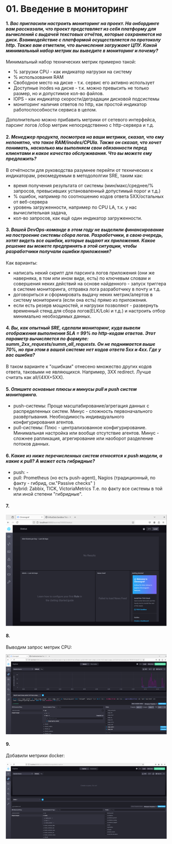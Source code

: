 # 01. Введение в мониторинг

#### 1. _Вас пригласили настроить мониторинг на проект. На онбординге вам рассказали, что проект представляет из себя платформу для вычислений с выдачей текстовых отчётов, которые сохраняются на диск. Взаимодействие с платформой осуществляется по протоколу http. Также вам отметили, что вычисления загружают ЦПУ. Какой минимальный набор метрик вы выведите в мониторинг и почему?_

Минимальный набор технических метрик примерно такой:
- % загрузки CPU - как индикатор нагрузки на систему
- % использования RAM
- Свободное место на диске - т.к. сервис его активно использует
- Доступные inodes на диске - т.к. можно превысить не только размер, но и допустимое кол-во файлов.
- IOPS - как индикатор скорости/деградации дисковой подсистемы
- мониторинг наличия ответов по http, как простой индикатор работоспособности сервиса в целом.

Дополнительно можно прибавить метрики от сетевого интерфейса, парсинг логов /сбор метрик непосредственно с http-сервера и т.д.

#### 2. _Менеджер продукта, посмотрев на ваши метрики, сказал, что ему непонятно, что такое RAM/inodes/CPUla. Также он сказал, что хочет понимать, насколько мы выполняем свои обязанности перед клиентами и какое качество обслуживания. Что вы можете ему предложить?_

В отчётности для руководства разумнее перейти от технических к индикаторам, рекомедуемым в методололгии SRE, таким как:

- время получения результата от системы (мин/макс/среднее/% запросов, превысивших установаленный допустимый порог и т.д.)
- % ошибок, например по соотношению кодов ответа 5XX/остальных от веб-сервера
- уровень загруженности, например по CPU LA, т.к. у нас вычислительная задача, 
- кол-во запросов, как ещё один индикатор загруженности.

#### 3. _Вашей DevOps-команде в этом году не выделили финансирование на построение системы сбора логов. Разработчики, в свою очередь, хотят видеть все ошибки, которые выдают их приложения. Какое решение вы можете предпринять в этой ситуации, чтобы разработчики получали ошибки приложения?_

Как варианты:
- написать некий скрипт для парсинга логов приложения (они же наверняка, в том или ином виде, есть) по ключевым словам
и совершения неких действий на основе найденного - запуск триггера в системе мониторинга, отправка лога разработчику в почту и т.д. 
- договориться и сформировать выдачу неких метрик/алертов в систему мониторинга (если она есть) прямо из приложения.
- если есть резерв мощностей, и нагрузки позволяют - развернуть временный стенд для сбора логов(ELK/Loki и т.д.) и настроить отбор минимально необходимых данных.

#### 4. _Вы, как опытный SRE, сделали мониторинг, куда вывели отображения выполнения SLA = 99% по http-кодам ответов. Этот параметр вычисляется по формуле: summ_2xx_requests/summ_all_requests. Он не поднимается выше 70%, но при этом в вашей системе нет кодов ответа 5xx и 4xx. Где у вас ошибка?_

В таком варианте к "ошибкам" отнесено множество других кодов ответа, таковыми не являющихся. Например, 3ХХ redirect. 
Лучше считать как all/(4XX+5XX). 

#### 5. _Опишите основные плюсы и минусы pull и push систем мониторинга._
- push-системы: Проще масштабирование/агрегация данных с распределенных систем. Минус - сложность первоначального развёртывания. 
Необходимость индивидуального конфигурирования агентов.
- pull-системы: Плюс - централизованное конфигурирование. Минимальная настройка или вообще отсутствие агентов. 
Минус - сложнее рапликация, агрегирование или наоборот разделение потоков данных.
#### 6. _Какие из ниже перечисленных систем относятся к push модели, а какие к pull? А может есть гибридные?_
 - push: -
 - pull: Prometheus (но есть push-agent), Nagios (традиционный, по факту - гибрид, см."Passive checks" ) 
 - hybrid: Zabbix, TICK, VictoriaMetrics 
Т.е. по факту все системы в той или иной степени "гибридные".

#### 7.

![tf](img/02-chronograf.png)

#### 8.
Выводим запрос метрик CPU:

![tf](img/02-chronograf-cpu.png)

#### 9.
Добавили метрики docker:

![tf](img/02-chronograf-docker.png)
